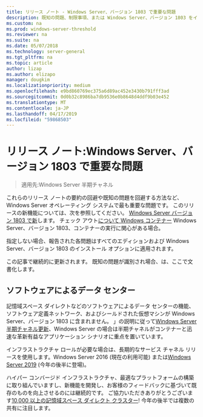 ```yaml
---
title: リリース ノート - Windows Server、バージョン 1803 で重要な問題
description: 既知の問題、制限事項、または Windows Server、バージョン 1803 をインストールする前に必要な他の情報について説明します
ms.custom: na
ms.prod: windows-server-threshold
ms.reviewer: na
ms.suite: na
ms.date: 05/07/2018
ms.technology: server-general
ms.tgt_pltfrm: na
ms.topic: article
author: lizap
ms.author: elizapo
manager: dougkim
ms.localizationpriority: medium
ms.openlocfilehash: e9bd860769ec375a6d89ac452e3430b791fff3ad
ms.sourcegitcommit: 0d0b32c8986ba7db9536e0b8648d4ddf9b03e452
ms.translationtype: MT
ms.contentlocale: ja-JP
ms.lasthandoff: 04/17/2019
ms.locfileid: "59868503"
---
```

# <a name="release-notes-important-issues-in-windows-server-version-1803"></a>リリース ノート:Windows Server、バージョン 1803 で重要な問題

>適用先:Windows Server 半期チャネル

これらのリリース ノートの要約の回避や既知の問題を回避する方法など、Windows Server オペレーティング システムで最も重要な問題です。 このリリースの新機能については、次を参照してください。 [Windows Server バージョン 1803 で新](whats-new-in-windows-server-1803.md)します。 チェック アウト[について Windows コンテナー](https://docs.microsoft.com/virtualization/windowscontainers/about/) Windows Server、バージョン 1803、コンテナーの実行に関心がある場合。 

指定しない場合、報告された各問題はすべてのエディションおよび Windows Server、バージョン 1803 のインストール オプションに適用されます。  

この記事で継続的に更新されます。 既知の問題が識別され場合、は、ここで文書化します。 


## <a name="software-defined-datacenter"></a>ソフトウェアによるデータ センター

記憶域スペース ダイレクトなどのソフトウェアによるデータ センターの機能、ソフトウェア定義ネットワーク、およびシールドされた仮想マシンが Windows Server、バージョン 1803 に含まれません。 」の説明に従って[Windows Server 半期チャネル更新](https://cloudblogs.microsoft.com/windowsserver/2018/03/29/windows-server-semi-annual-channel-update/)、Windows Server の場合は半期チャネルがコンテナーと迅速な革新有益なアプリケーション シナリオに重点を置いています。 

インフラストラクチャ ロールが必要な場合は、長期的なサービス チャネル リリースを使用します。Windows Server 2016 (現在の利用可能) または[Windows Server 2019](https://cloudblogs.microsoft.com/windowsserver/2018/03/20/introducing-windows-server-2019-now-available-in-preview) (今年の後半に登場)。

ハイパー コンバージド インフラストラクチャ、最適なプラットフォームの構築に取り組んでいますし、新機能を開発し、お客様のフィードバックに基づいて既存のものを向上させるのには継続的です。 ご協力いただきありがとうございます[10,000 以上の記憶域スペース ダイレクト クラスター](https://blogs.technet.microsoft.com/filecab/2018/03/27/storage-spaces-direct-momentum)! 今年の後半では複数の共有に注目します。